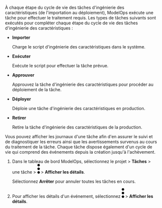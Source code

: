 À chaque étape du cycle de vie des tâches d'ingénierie des caractéristiques (de l'importation au déploiement), ModelOps exécute une tâche pour effectuer le traitement requis. Les types de tâches suivants sont exécutés pour compléter chaque étape du cycle de vie des tâches d'ingénierie des caractéristiques :

-   **Importer**

    Charge le script d'ingénierie des caractéristiques dans le système.

-   **Exécuter**

    Exécute le script pour effectuer la tâche prévue.

-   **Approuver**

    Approuvez la tâche d'ingénierie des caractéristiques pour procéder au déploiement de la tâche.

-   **Déployer**

    Déploie une tâche d'ingénierie des caractéristiques en production.

-   **Retirer**

    Retire la tâche d'ingénierie des caractéristiques de la production.

Vous pouvez afficher les journaux d'une tâche afin d'en assurer le suivi et de diagnostiquer les erreurs ainsi que les avertissements survenus au cours du traitement de la tâche. Chaque tâche dispose également d'un cycle de vie qui comprend des événements depuis la création jusqu'à l'achèvement.

1.  Dans le tableau de bord ModelOps, sélectionnez le projet \> **Tâches** \> une tâche \> ![kebab menu](Images/zsz1597101912145.svg) \> **Afficher les détails**.

    Sélectionnez **Arrêter** pour annuler toutes les tâches en cours.

2.  Pour afficher les détails d'un événement, sélectionnez ![kebab menu](Images/kxu1689287376217.svg) \> **Afficher les détails**.
